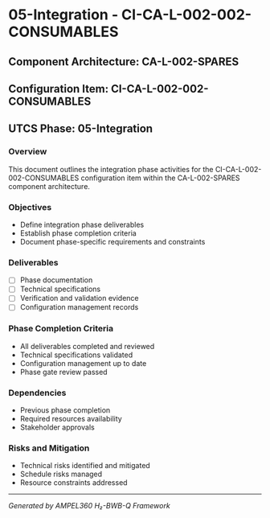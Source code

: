 # 05-Integration - CI-CA-L-002-002-CONSUMABLES

## Component Architecture: CA-L-002-SPARES
## Configuration Item: CI-CA-L-002-002-CONSUMABLES
## UTCS Phase: 05-Integration

### Overview
This document outlines the integration phase activities for the CI-CA-L-002-002-CONSUMABLES configuration item within the CA-L-002-SPARES component architecture.

### Objectives
- Define integration phase deliverables
- Establish phase completion criteria
- Document phase-specific requirements and constraints

### Deliverables
- [ ] Phase documentation
- [ ] Technical specifications
- [ ] Verification and validation evidence
- [ ] Configuration management records

### Phase Completion Criteria
- All deliverables completed and reviewed
- Technical specifications validated
- Configuration management up to date
- Phase gate review passed

### Dependencies
- Previous phase completion
- Required resources availability
- Stakeholder approvals

### Risks and Mitigation
- Technical risks identified and mitigated
- Schedule risks managed
- Resource constraints addressed

---
*Generated by AMPEL360 H₂-BWB-Q Framework*
